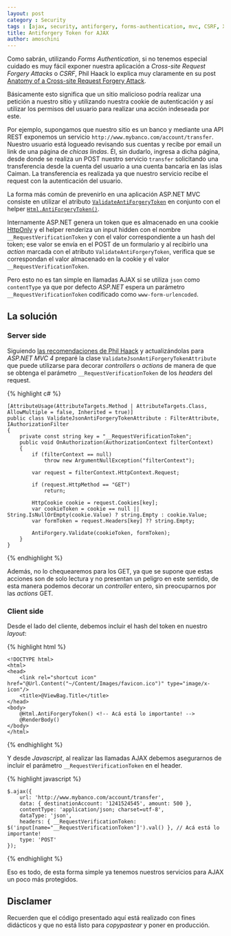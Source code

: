 ```yaml
---
layout: post
category : Security
tags : [ajax, security, antiforgery, forms-authentication, mvc, CSRF, XSRF]
title: Antiforgery Token for AJAX
author: amoschini
---
```


Como sabrán, utilizando _Forms Authentication_, si no tenemos especial cuidado es 
muy fácil exponer nuestra aplicación a _Cross-site Request Forgery Attacks_ o 
_CSRF_, Phil Haack lo explica muy claramente en su post [Anatomy of a Cross-site 
Request Forgery Attack](http://haacked.com/archive/2009/04/02/anatomy-of-csrf-attack.aspx).

Básicamente esto significa que un sitio malicioso podría realizar una petición 
a nuestro sitio y utilizando nuestra cookie de autenticación y así utilizar los 
permisos del usuario para realizar una acción indeseada por este.

Por ejemplo, supongamos que nuestro sitio es un banco y mediante una API REST 
exponemos un servicio `http://www.mybanco.com/account/transfer`. Nuestro usuario 
está logueado revisando sus cuentas y recibe por email un link de una página de 
_chicas lindas_. Él, sin dudarlo, ingresa a dicha página, desde donde 
se realiza un POST nuestro servicio `transfer` solicitando una transferencia desde 
la cuenta del usuario a una cuenta bancaria en las islas Caiman. La transferencia 
es realizada ya que nuestro servicio recibe el request con la autenticación del 
usuario.

La forma más común de prevenirlo en una aplicación ASP.NET MVC consiste en 
utilizar el atributo [`ValidateAntiForgeryToken`](http://msdn.microsoft.com/en-us/library/system.web.mvc.validateantiforgerytokenattribute(v=vs.108).aspx) en conjunto con 
el helper [`Html.AntiForgeryToken()`](http://msdn.microsoft.com/en-us/library/system.web.mvc.htmlhelper.antiforgerytoken(v=vs.108).aspx). 

Internamente ASP.NET genera un token que es almacenado en una cookie [HttpOnly](https://www.owasp.org/index.php/HttpOnly) y el helper renderiza un input hidden con el 
nombre `__RequestVerificationToken`  y con el valor correspondiente a un hash del 
token; ese valor se envía en el POST de un formulario y al recibirlo una _action_ 
marcada con el atributo `ValidateAntiForgeryToken`, verifica que se correspondan 
el valor almacenado en la cookie y el valor `__RequestVerificationToken`.

Pero esto no es tan simple en llamadas AJAX si se utiliza `json` como `contentType` 
ya que por defecto _ASP.NET_ espera un parámetro `__RequestVerificationToken` codificado como `www-form-urlencoded`.

## La solución

### Server side

Siguiendo [las recomendaciones de Phil Haack](http://haacked.com/archive/2011/10/10/preventing-csrf-with-ajax.aspx) y actualizándolas para _ASP.NET MVC 4_ preparé la clase 
`ValidateJsonAntiForgeryTokenAttribute` que puede utilizarse para decorar 
_controllers_ o _actions_ de manera de que se obtenga el parámetro `__RequestVerificationToken` de los _headers_ del request.

{% highlight c# %}

    [AttributeUsage(AttributeTargets.Method | AttributeTargets.Class, AllowMultiple = false, Inherited = true)]
    public class ValidateJsonAntiForgeryTokenAttribute : FilterAttribute, IAuthorizationFilter
    {
        private const string key = "__RequestVerificationToken";
        public void OnAuthorization(AuthorizationContext filterContext)
        {
            if (filterContext == null)
                throw new ArgumentNullException("filterContext");

            var request = filterContext.HttpContext.Request;

            if (request.HttpMethod == "GET")
                return;

            HttpCookie cookie = request.Cookies[key];
            var cookieToken = cookie == null || String.IsNullOrEmpty(cookie.Value) ? string.Empty : cookie.Value;
            var formToken = request.Headers[key] ?? string.Empty;

            AntiForgery.Validate(cookieToken, formToken);
        }
    }

{% endhighlight %}

Además, no lo chequearemos para los GET, ya que se supone que estas acciones son 
de solo lectura y no presentan un peligro en este sentido, de esta manera 
podemos decorar un _controller_ entero, sin preocuparnos por las _actions_ GET.

### Client side

Desde el lado del cliente, debemos incluir el hash del token en nuestro 
_layout_:

{% highlight html %}

    <!DOCTYPE html>
    <html>
    <head>
        <link rel="shortcut icon" href="@Url.Content("~/Content/Images/favicon.ico")" type="image/x-icon"/>
        <title>@ViewBag.Title</title>    
    </head>
    <body>
        @Html.AntiForgeryToken() <!-- Acá está lo importante! -->
        @RenderBody()
    </body>
    </html>

{% endhighlight %}

Y desde _Javascript_, al realizar las llamadas AJAX debemos asegurarnos de incluir 
el parámetro `__RequestVerificationToken` en el header.

{% highlight javascript %}

    $.ajax({
        url: 'http://www.mybanco.com/account/transfer',
        data: { destinationAccount: '1241524545', amount: 500 },
        contentType: 'application/json; charset=utf-8',
        dataType: 'json',
        headers: { __RequestVerificationToken: $('input[name="__RequestVerificationToken"]').val() }, // Acá está lo importante!
        type: 'POST'
    });

{% endhighlight %}

Eso es todo, de esta forma simple ya tenemos nuestros servicios para AJAX un 
poco más protegidos.

## Disclamer

Recuerden que el código presentado aquí está realizado con fines didácticos y que 
no está listo para _copypastear_ y poner en producción.